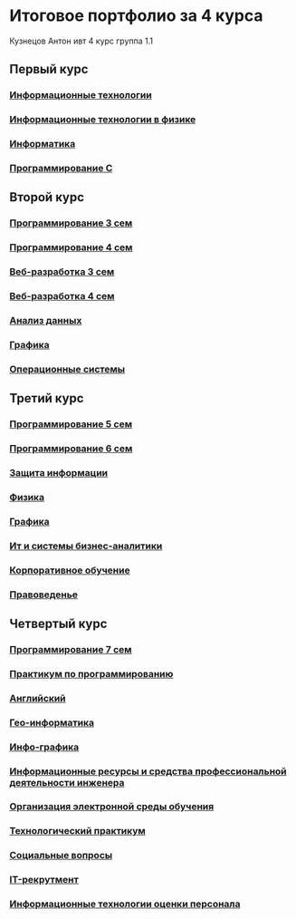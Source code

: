 # Итоговое портфолио за 4 курса
Кузнецов Антон
ивт 4 курс группа 1.1

## Первый курс
### [Информационные технологии](https://github.com/Fourwqw/grand-portfolio-all/tree/main/course1/%D0%98%D0%A2) 
### [Информационные технологии  в физике](https://github.com/Fourwqw/grand-portfolio-all/tree/main/course1/%D0%98%D0%A2%D0%B2%D0%A4%D0%B8%D0%B7) 
### [Информатика](https://github.com/Fourwqw/grand-portfolio-all/tree/main/course1/%D0%98%D0%A2%D0%B8%D0%BD%D1%84%D0%B0)
### [Программирование C](https://github.com/Fourwqw/grand-portfolio-all/tree/main/course1/%D0%9F%D1%80%D0%BE%D0%B3%D1%80%D0%B0%D0%BC%D0%BC%D0%B8%D1%80%D0%BE%D0%B2%D0%B0%D0%BD%D0%B8%D0%B5)

## Второй курс
### [Программирование 3 сем](https://github.com/Fourwqw/portfolio-prog-py) 
### [Программирование 4 сем](https://github.com/Fourwqw/portfolio-prog-py) 
### [Веб-разработка 3 сем](https://github.com/Fourwqw/AntonKuznetsov.github.io)
### [Веб-разработка 4 сем](https://github.com/Fourwqw/AntonKuznetsov.github.io)
### [Анализ данных](https://github.com/Fourwqw/grand-portfolio-all/tree/main/course2/%D0%90%D0%BD%D0%B0%D0%BB%D0%B8%D0%B7%20%D0%94%D0%B0%D0%BD%D0%BD%D1%8B%D1%85)
### [Графика](https://github.com/Fourwqw/grand-portfolio-all/tree/main/course2/%D0%93%D1%80%D0%B0%D1%84%D0%B8%D0%BA%D0%B0)
### [Операционные системы](https://github.com/Fourwqw/grand-portfolio-all/tree/main/course2/%D0%9E%D0%BF%D0%B5%D1%80%D0%B0%D1%86%D0%B8%D0%BE%D0%BD%D0%BD%D1%8B%D0%B5%D0%A1%D0%B8%D1%81%D1%82%D0%B5%D0%BC%D1%8B)

## Третий курс
### [Программирование 5 сем](https://github.com/Fourwqw/portfolio-prog-py) 
### [Программирование 6 сем](https://github.com/Fourwqw/portfolio-prog-py) 
### [Защита информации](https://github.com/Fourwqw/grand-portfolio-all/tree/main/course3/%D0%97%D0%B0%D1%89%D0%B8%D1%82%D0%B0%20%D0%98%D0%BD%D1%84%D0%BE%D1%80%D0%BC%D0%B0%D1%86%D0%B8%D0%B8)
### [Физика](https://github.com/Fourwqw/grand-portfolio-all/tree/main/course3/%D0%A4%D0%B8%D0%B7%D0%B8%D0%BA%D0%B0)
### [Графика](https://github.com/Fourwqw/grand-portfolio-all/tree/main/course3/%D0%93%D1%80%D0%B0%D1%84%D0%B8%D0%BA%D0%B0)
### [Ит и системы бизнес-аналитики](https://github.com/Fourwqw/grand-portfolio-all/tree/main/course3/%D0%98%D0%BD%D1%84%D0%BE%D1%80%D0%BC%D0%B0%D1%86%D0%B8%D0%BE%D0%BD%D0%BD%D1%8B%D0%B5%20%D1%82%D0%B5%D1%85%D0%BD%D0%BE%D0%BB%D0%BE%D0%B3%D0%B8%D0%B8%20%D0%B8%20%D1%81%D0%B8%D1%81%D1%82%D0%B5%D0%BC%D1%8B%20%D0%B1%D0%B8%D0%B7%D0%BD%D0%B5%D1%81-%D0%B0%D0%BD%D0%B0%D0%BB%D0%B8%D1%82%D0%B8%D0%BA%D0%B8)
### [Корпоративное обучение](https://github.com/Fourwqw/grand-portfolio-all/tree/main/course3/%D0%9A%D0%BE%D1%80%D0%BF%D0%BE%D1%80%D0%B0%D1%82%D0%B8%D0%B2%D0%BD%D0%BE%D0%B5%20%D0%BE%D0%B1%D1%83%D1%87%D0%B5%D0%BD%D0%B8%D0%B5)
### [Правоведенье](https://github.com/Fourwqw/grand-portfolio-all/tree/main/course3/%D0%9F%D1%80%D0%B0%D0%B2%D0%BE%D0%B2%D0%B5%D0%B4%D0%B5%D0%BD%D1%8C%D0%B5)

## Четвертый курс
### [Программирование 7 сем](https://github.com/Fourwqw/portfolio-prog-py) 
### [Практикум по программированию]()
### [Английский](https://github.com/Fourwqw/grand-portfolio-all/tree/main/course4/sem8/English)
### [Гео-информатика](https://github.com/Fourwqw/grand-portfolio-all/tree/main/course4/sem7/GeoInf)
### [Инфо-графика](https://github.com/Fourwqw/grand-portfolio-all/tree/main/course4/sem7/Infographic)
### [Информационные ресурсы и средства профессиональной деятельности инженера](https://github.com/Fourwqw/grand-portfolio-all/tree/main/course4/sem7/InformToolsnEngineeringTech)
### [Организация электронной среды обучения](https://github.com/Fourwqw/grand-portfolio-all/tree/main/course4/sem7/OrgElectronicEducEnv)
### [Технологический практикум]()
### [Социальные вопросы]()
### [IT-рекрутмент]()
### [Информационные технологии оценки персонала]()
